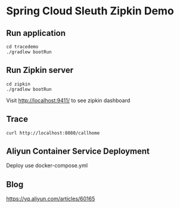 # Spring Cloud Sleuth Zipkin Demo

## Run application

```
cd tracedemo
./gradlew bootRun
```

## Run Zipkin server

```
cd zipkin 
./gradlew bootRun
```

Visit [http://localhost:9411/](http://localhost:9411/) to see zipkin dashboard


## Trace

```
curl http://localhost:8080/callhome
```

## Aliyun Container Service Deployment

Deploy use docker-compose.yml


## Blog
https://yq.aliyun.com/articles/60165